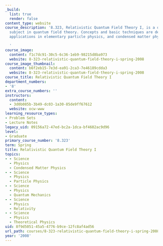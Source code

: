 ```yaml
---
_build:
  list: true
  render: false
content_type: website
course_description: '8.323, Relativistic Quantum Field Theory I, is a one-term self-contained
  subject in quantum field theory. Concepts and basic techniques are developed through
  applications in elementary particle physics, and condensed matter physics.

  '
course_image:
  content: f1c7dc91-30c5-6c36-1eb9-98215d8ba973
  website: 8-323-relativistic-quantum-field-theory-i-spring-2008
course_image_thumbnail:
  content: b6f2eb15-7e3d-ea91-2ca3-7e46189cdda3
  website: 8-323-relativistic-quantum-field-theory-i-spring-2008
course_title: Relativistic Quantum Field Theory I
department_numbers:
- '8'
extra_course_numbers: ''
instructors:
  content:
  - 3d0b085b-3b49-dc03-1a30-85de9ff67612
  website: ocw-www
learning_resource_types:
- Problem Sets
- Lecture Notes
legacy_uid: 09156a72-47ed-bc2a-1dca-bf4602ac9d96
level:
- Graduate
primary_course_number: '8.323'
term: Spring
title: Relativistic Quantum Field Theory I
topics:
- - Science
  - Physics
  - Condensed Matter Physics
- - Science
  - Physics
  - Particle Physics
- - Science
  - Physics
  - Quantum Mechanics
- - Science
  - Physics
  - Relativity
- - Science
  - Physics
  - Theoretical Physics
uid: 8f9d5051-45a5-4776-b9ce-12fc8af4ad56
url_path: courses/8-323-relativistic-quantum-field-theory-i-spring-2008
year: '2008'
---
```

